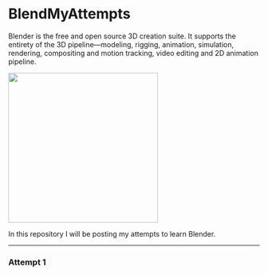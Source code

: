 # BlendMyAttempts
Blender is the free and open source 3D creation suite. It supports the entirety of the 3D pipeline—modeling, rigging, animation, simulation, rendering, compositing and motion tracking, video editing and 2D animation pipeline.

<img src="https://user-images.githubusercontent.com/66517969/107048266-cecc6d00-67d9-11eb-827b-10511b45ebe2.png" width="300">

In this repository I will be posting my attempts to learn Blender. 

---
### Attempt 1 
